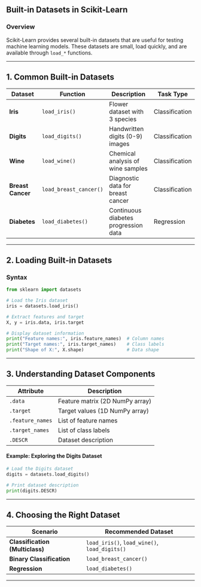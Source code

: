 ## **Built-in Datasets in Scikit-Learn**  

### **Overview**  
Scikit-Learn provides several built-in datasets that are useful for testing machine learning models. These datasets are small, load quickly, and are available through `load_*` functions.  

---

## **1. Common Built-in Datasets**  

| Dataset | Function | Description | Task Type |
|---------|----------|-------------|------------|
| **Iris** | `load_iris()` | Flower dataset with 3 species | Classification |
| **Digits** | `load_digits()` | Handwritten digits (0-9) images | Classification |
| **Wine** | `load_wine()` | Chemical analysis of wine samples | Classification |
| **Breast Cancer** | `load_breast_cancer()` | Diagnostic data for breast cancer | Classification |
| **Diabetes** | `load_diabetes()` | Continuous diabetes progression data | Regression |

---

## **2. Loading Built-in Datasets**  

### **Syntax**  
```python
from sklearn import datasets

# Load the Iris dataset
iris = datasets.load_iris()

# Extract features and target
X, y = iris.data, iris.target

# Display dataset information
print("Feature names:", iris.feature_names)  # Column names
print("Target names:", iris.target_names)    # Class labels
print("Shape of X:", X.shape)                # Data shape
```

---

## **3. Understanding Dataset Components**  

| Attribute | Description |
|-----------|-------------|
| `.data` | Feature matrix (2D NumPy array) |
| `.target` | Target values (1D NumPy array) |
| `.feature_names` | List of feature names |
| `.target_names` | List of class labels |
| `.DESCR` | Dataset description |

#### **Example: Exploring the Digits Dataset**  
```python
# Load the Digits dataset
digits = datasets.load_digits()

# Print dataset description
print(digits.DESCR)
```

---

## **4. Choosing the Right Dataset**  

| Scenario | Recommended Dataset |
|----------|----------------------|
| **Classification (Multiclass)** | `load_iris()`, `load_wine()`, `load_digits()` |
| **Binary Classification** | `load_breast_cancer()` |
| **Regression** | `load_diabetes()` |

---
